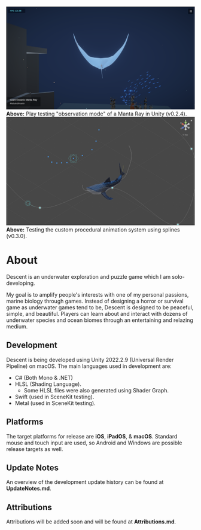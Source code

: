 ![A screenshot of Descent's development (v0.2.4).](https://raw.githubusercontent.com/rvishwajith/Descent/main/Thumbnails/latest.png)
**Above:** Play testing "observation mode" of a Manta Ray in Unity (v0.2.4).
![A screenshot of the custom procedural animation system using splines.](https://raw.githubusercontent.com/rvishwajith/Descent/main/Thumbnails/spline-animation-demo.png)
**Above:** Testing the custom procedural animation system using splines (v0.3.0).

# About
Descent is an underwater exploration and puzzle game which I am solo-developing.

My goal is to amplify people's interests with one of my personal passions, marine biology through games. Instead of designing a horror or survival game as underwater games tend to be, Descent is designed to be peaceful, simple, and beautiful. Players can learn about and interact with dozens of underwater species and ocean biomes through an entertaining and relazing medium.

## Development
Descent is being developed using Unity 2022.2.9 (Universal Render Pipeline) on macOS.
The main languages used in development are:
- C# (Both Mono & .NET)
- HLSL (Shading Language).
  - Some HLSL files were also generated using Shader Graph.
- Swift (used in SceneKit testing).
- Metal (used in SceneKit testing).

## Platforms
The target platforms for release are **iOS**, **iPadOS**, & **macOS**. Standard mouse and touch input are used, so Android and Windows are possible release targets as well.

## Update Notes
An overview of the development update history can be found at **UpdateNotes.md**.

## Attributions
Attributions will be added soon and will be found at **Attributions.md**.